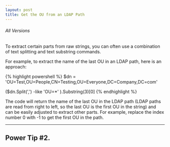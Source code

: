 ```yaml
---
layout: post
title: Get the OU from an LDAP Path
---
```

###### All Versions

To extract certain parts from raw strings, you can often use a combination of text splitting and text substring commands.

For example, to extract the name of the last OU in an LDAP path, here is an approach:

{% highlight powershell %}
$dn = 'OU=Test,OU=People,CN=Testing,OU=Everyone,DC=Company,DC=com'

($dn.Split(',')  -like 'OU=*' ).Substring(3)[0]
{% endhighlight %}

The code will return the name of the last OU in the LDAP path (LDAP paths are read from right to left, so the last OU is the first OU in the string) and can be easily adjusted to extract other parts. For example, replace the index number 0 with -1 to get the first OU in the path.

---
Power Tip #2.
---
